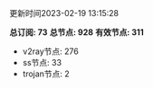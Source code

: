 更新时间2023-02-19 13:15:28

**总订阅: 73**
**总节点: 928**
**有效节点: 311**
- v2ray节点: 276
- ss节点: 33
- trojan节点: 2
